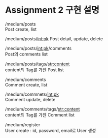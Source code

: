 # Assignment 2 구현 설명

/medium/posts  
Post create, list  
  
/medium/posts/<int:pk> 
Post detail, update, delete  
  
/medium/posts/<int:pk>/comments  
Post의 comments list  
  
/medium/posts/tags/<str:content>  
content의 Tag를 가진 Post list  
  
/medium/comments  
Comment create, list  
  
/medium/commnets/<int:pk>  
Comment update, delete  
  
/medium/comments/tags/<str:content>  
content의 Tag를 가진 Comment list  
  
/medium/register   
User create : id, password, email로 User 생성   
